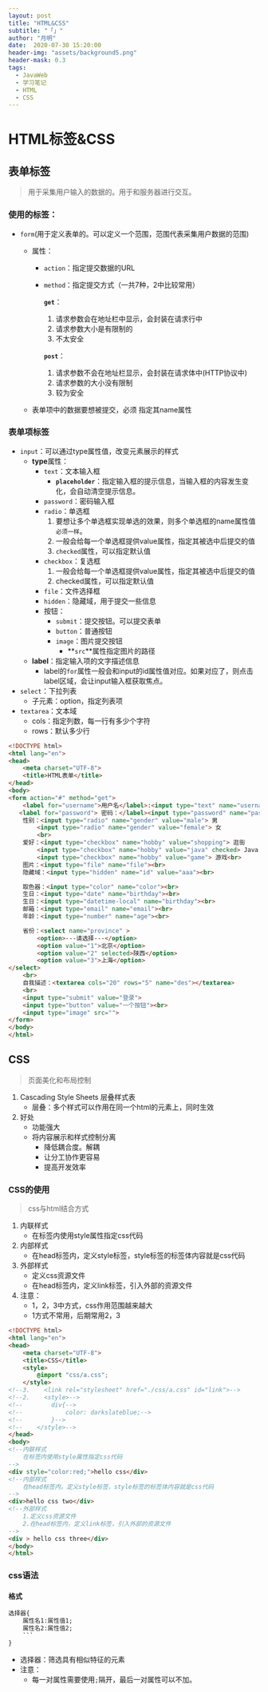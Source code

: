 ```yaml
---
layout: post
title: "HTML&CSS"
subtitle: "「」"
author: "月明"
date:  2020-07-30 15:20:00
header-img: "assets/background5.png"
header-mask: 0.3
tags:
  - JavaWeb
  - 学习笔记
  - HTML	
  - CSS
---
```


# HTML标签&CSS

## 表单标签

> 用于采集用户输入的数据的。用于和服务器进行交互。

### 使用的标签：

* `form`(用于定义表单的。可以定义一个范围，范围代表采集用户数据的范围)

  * 属性：

    * `action`：指定提交数据的URL

    * `method`：指定提交方式（一共7种，2中比较常用）

      **`get`**：

      1. 请求参数会在地址栏中显示，会封装在请求行中
       	2. 请求参数大小是有限制的
        3. 不太安全

      **`post`**：

      1. 请求参数不会在地址栏显示，会封装在请求体中(HTTP协议中)
      2. 请求参数的大小没有限制
      3. 较为安全
  * 表单项中的数据要想被提交，必须 指定其name属性

### 表单项标签

* `input`：可以通过type属性值，改变元素展示的样式
  * **type**属性：
    * `text`：文本输入框
      * **`placeholder`**：指定输入框的提示信息，当输入框的内容发生变化，会自动清空提示信息。 
    * `password`：密码输入框
    * `radio`：单选框
      1. 要想让多个单选框实现单选的效果，则多个单选框的name属性值`必须一样`。
      2. 一般会给每一个单选框提供value属性，指定其被选中后提交的值
      3. `checked`属性，可以指定默认值
    * `checkbox`：复选框
      1. 一般会给每一个单选框提供value属性，指定其被选中后提交的值
      2. checked属性，可以指定默认值
    * `file`：文件选择框
    * `hidden`：隐藏域，用于提交一些信息
    * 按钮：
      * `submit`：提交按钮。可以提交表单
      * `button`：普通按钮
      * `image`：图片提交按钮
        * **`src`**属性指定图片的路径
  * **label**：指定输入项的文字描述信息
    * label的`for`属性一般会和input的id属性值对应。如果对应了，则点击label区域，会让input输入框获取焦点。
* `select`：下拉列表
  * 子元素：option，指定列表项
* `textarea`：文本域
  * cols：指定列数，每一行有多少个字符
  * rows：默认多少行

```html
<!DOCTYPE html>
<html lang="en">
<head>
    <meta charset="UTF-8">
    <title>HTML表单</title>
</head>
<body>
<form action="#" method="get">
    <label for="username">用户名</label>:<input type="text" name="username" placeholder="请输入用户名" id="username"><br>
   <label for="password"> 密码：</label><input type="password" name="password" placeholder="请输入密码" id="password"><br>
    性别：<input type="radio" name="gender" value="male"> 男
        <input type="radio" name="gender" value="female"> 女
        <br>
    爱好：<input type="checkbox" name="hobby" value="shopping"> 逛街
        <input type="checkbox" name="hobby" value="java" checked> Java
        <input type="checkbox" name="hobby" value="game"> 游戏<br>
    图片：<input type="file" name="file"><br>
    隐藏域：<input type="hidden" name="id" value="aaa"><br>

    取色器：<input type="color" name="color"><br>
    生日：<input type="date" name="birthday"><br>
    生日：<input type="datetime-local" name="birthday"><br>
    邮箱：<input type="email" name="email"><br>
    年龄：<input type="number" name="age"><br>

    省份：<select name="province" >
        <option>---请选择---</option>
        <option value="1">北京</option>
        <option value="2" selected>陕西</option>
        <option value="3">上海</option>
</select>
    <br>
    自我描述：<textarea cols="20" rows="5" name="des"></textarea>
    <br>
    <input type="submit" value="登录">
    <input type="button" value="一个按钮"><br>
    <input type="image" src="">
</form>
</body>
</html>
```

## CSS

> 页面美化和布局控制

1. Cascading Style Sheets 层叠样式表
   * 层叠：多个样式可以作用在同一个html的元素上，同时生效
2. 好处
   * 功能强大
   * 将内容展示和样式控制分离
     * 降低耦合度。解耦
     * 让分工协作更容易
     * 提高开发效率

### CSS的使用

> css与html结合方式

1. 内联样式
   * 在标签内使用style属性指定css代码
2. 内部样式
   * 在head标签内，定义style标签，style标签的标签体内容就是css代码
3. 外部样式
   * 定义css资源文件
   * 在head标签内，定义link标签，引入外部的资源文件
4. 注意：
   * 1，2，3中方式，css作用范围越来越大
   * 1方式不常用，后期常用2，3

```html
<!DOCTYPE html>
<html lang="en">
<head>
    <meta charset="UTF-8">
    <title>CSS</title>
    <style>
        @import "css/a.css";
    </style>
<!--3.    <link rel="stylesheet" href="./css/a.css" id="link">-->
<!--2.    <style>-->
<!--        div{-->
<!--            color: darkslateblue;-->
<!--        }-->
<!--    </style>-->
</head>
<body>
<!--内联样式
    在标签内使用style属性指定css代码
-->
<div style="color:red;">hello css</div>
<!--内部样式
    在head标签内，定义style标签，style标签的标签体内容就是css代码
-->
<div>hello css two</div>
<!--外部样式
    1.定义css资源文件
    2.在head标签内，定义link标签，引入外部的资源文件
-->
<div > hello css three</div>
</body>
</html>
```

### css语法

#### 格式

```html
选择器{
	属性名1:属性值1;
	属性名2:属性值2;
	```
}
```

* 选择器：筛选具有相似特征的元素
* 注意：
  * 每一对属性需要使用`;`隔开，最后一对属性可以不加。





​                                                                                                                                                                                                                                                                                                                                                                                                                                                                                                                                                                                                                                                                                                                                                                                             
